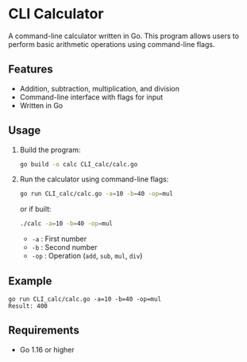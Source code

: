 # CLI Calculator

A command-line calculator written in Go. This program allows users to perform basic arithmetic operations using command-line flags.

## Features
- Addition, subtraction, multiplication, and division
- Command-line interface with flags for input
- Written in Go

## Usage

1. Build the program:
   ```sh
   go build -o calc CLI_calc/calc.go
   ```

2. Run the calculator using command-line flags:
   ```sh
   go run CLI_calc/calc.go -a=10 -b=40 -op=mul
   ```
   or if built:
   ```sh
   ./calc -a=10 -b=40 -op=mul
   ```

   - `-a` : First number
   - `-b` : Second number
   - `-op` : Operation (`add`, `sub`, `mul`, `div`)

## Example

```
go run CLI_calc/calc.go -a=10 -b=40 -op=mul
Result: 400
```

## Requirements
- Go 1.16 or higher


